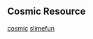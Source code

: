 ## Cosmic Resource

[cosmic](https://github.com/vanes430/cosmic/raw/refs/heads/main/Cosmic.zip)
[slimefun](https://github.com/vanes430/cosmic/raw/refs/heads/main/Slimefun-ResourcePack.zip)
